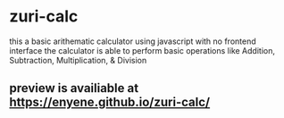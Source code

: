 # zuri-calc

this a basic arithematic calculator using javascript with no frontend interface
the calculator is able to perform basic operations like Addition, Subtraction, Multiplication, & Division

## preview is availiable at https://enyene.github.io/zuri-calc/
